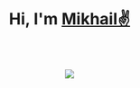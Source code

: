 <h1 align="center">Hi, I'm <a href="https://t.me/mmishurenkov1" target="_blank">Mikhail✌️</a> 

<br> ![](https://komarev.com/ghpvc/?username=Quality1Corp)
